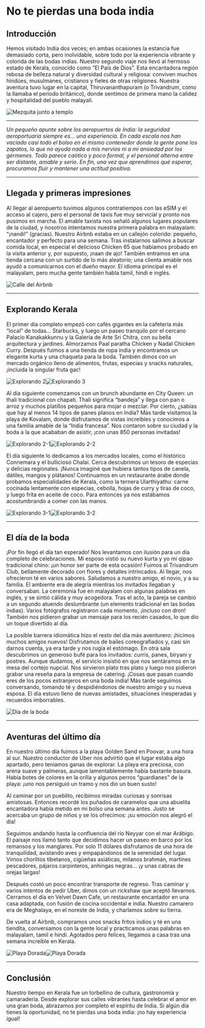 # No te pierdas una boda india

## Introducción

Hemos visitado India dos veces; en ambas ocasiones la estancia fue demasiado corta, pero inolvidable, sobre todo por la experiencia vibrante y colorida de las bodas indias. Nuestro segundo viaje nos llevó al hermoso estado de Kerala, conocido como “El País de Dios”. Esta encantadora región rebosa de belleza natural y diversidad cultural y religiosa: conviven muchos hindúes, musulmanes, cristianos y fieles de otras religiones. Nuestra aventura tuvo lugar en la capital, Thiruvananthapuram (o Trivandrum, como la llamaba el periodo británico), donde sentimos de primera mano la calidez y hospitalidad del pueblo malayali.

![Mezquita junto a templo](https://twotrekkers.nyc3.cdn.digitaloceanspaces.com/media/multipart-uploads/Kerala_Introduction.svg)

---

_Un pequeño apunte sobre los aeropuertos de India: la seguridad aeroportuaria siempre es… una experiencia. En cada escala nos han vaciado casi todo el bolso en el mismo contenedor donde la gente pone los zapatos, lo que no ayuda nada a mis nervios ni a mi ansiedad por los gérmenes. Todo parece caótico y poco formal, y el personal alterna entre ser distante, amable y serio. En fin, una vez que aprendimos qué esperar, procuramos fluir y mantener una actitud positiva._

---

## Llegada y primeras impresiones

Al llegar al aeropuerto tuvimos algunos contratiempos con las eSIM y el acceso al cajero, pero el personal de taxis fue muy servicial y pronto nos pusimos en marcha. El amable taxista nos señaló algunos lugares populares de la ciudad, y nosotros intentamos nuestra primera palabra en malayalam: “¡nandi!” (gracias). Nuestro Airbnb estaba en un callejón colorido: pequeño, encantador y perfecto para una semana. Tras instalarnos salimos a buscar comida local, en especial el delicioso Chicken 65 que habíamos probado en la visita anterior y, por supuesto, ¡naan de ajo! También entramos en una tienda cercana con un surtido de lo más aleatorio; una clienta amable nos ayudó a comunicarnos con el dueño mayor. El idioma principal es el malayalam, pero mucha gente también habla tamil, hindi e inglés.

![Calle del Airbnb](https://twotrekkers.nyc3.cdn.digitaloceanspaces.com/media/multipart-uploads/Kerala_Arrival.svg)

---

## Explorando Kerala

El primer día completo empezó con cafés gigantes en la cafetería más “local” de todas… Starbucks, y luego un paseo tranquilo por el cercano Palacio Kanakakkunnu y la Galería de Arte Sri Chitra, con su bella arquitectura y jardines. Almorzamos Paal paratha Chicken y Nadal Chicken Curry. Después fuimos a una tienda de ropa india y encontramos un elegante kurta y una chaqueta para la boda. También dimos con un mercado orgánico lleno de alimentos, frutas, especias y snacks naturales, ¡incluida la singular fruta gac!

![Explorando 2](https://twotrekkers.nyc3.cdn.digitaloceanspaces.com/media/multipart-uploads/Kerala_exploring_2.svg)![Explorando 3](https://twotrekkers.nyc3.cdn.digitaloceanspaces.com/media/multipart-uploads/Kerala_exploring_3.svg)

Al día siguiente comenzamos con un brunch abundante en City Queen: un thali tradicional con chapati. Thali significa “bandeja” y llega con pan o arroz y muchos platillos pequeños para mojar o mezclar. Por cierto, ¿sabías que hay al menos 14 tipos de panes planos en India? Más tarde visitamos la playa de Kovalam, donde disfrutamos de vistas increíbles y conocimos a una familia amable de la “India francesa”. Nos contaron sobre su ciudad y la boda a la que acababan de asistir, ¡con unas 850 personas invitadas!

![Explorando 2-1](https://twotrekkers.nyc3.cdn.digitaloceanspaces.com/media/multipart-uploads/Kerala_2exploring_1.svg)![Explorando 2-2](https://twotrekkers.nyc3.cdn.digitaloceanspaces.com/media/multipart-uploads/Kerala_2exploring_2.svg)

El día siguiente lo dedicamos a los mercados locales, como el histórico Connemara y el bullicioso Chalai. Cerca descubrimos un tesoro de especias y delicias regionales. ¡Nunca imaginé que hubiera tantos tipos de canela, dátiles, mangos y plátanos! Continuamos en un restaurante árabe donde probamos especialidades de Kerala, como la ternera Ularthiyathu: carne cocinada lentamente con especias, cebolla, hojas de curry y tiras de coco, y luego frita en aceite de coco. Para entonces ya nos estábamos acostumbrando a comer con las manos.

![Explorando 3-1](https://twotrekkers.nyc3.cdn.digitaloceanspaces.com/media/multipart-uploads/Kerala_3exploring_1.svg)![Explorando 3-2](https://twotrekkers.nyc3.cdn.digitaloceanspaces.com/media/multipart-uploads/Kerala_3exploring_2.svg)

---

## El día de la boda

¡Por fin llegó el día tan esperado! Nos levantamos con ilusión para un día completo de celebraciones. Mi esposo vistió su nuevo kurta y yo mi qipao tradicional chino: ¡un honor ser parte de esta ocasión! Fuimos al Trivandrum Club, bellamente decorado con flores y detalles intrincados. Al llegar, nos ofrecieron té en varios sabores. Saludamos a nuestro amigo, el novio, y a su familia. El ambiente era de alegría mientras los invitados llegaban y conversaban. La ceremonia fue en malayalam con algunas palabras en inglés, y se sintió cálida y muy acogedora. Tras el acto, la pareja se cambió a un segundo atuendo deslumbrante (un elemento tradicional en las bodas indias). Varios fotógrafos registraron cada momento, ¡incluso con dron! También nos pidieron grabar un mensaje para los recién casados, lo que dio un toque divertido al día.

La posible barrera idiomática hizo el resto del día más aventurero: ¡hicimos muchos amigos nuevos! Disfrutamos de bailes coreografiados y, casi sin darnos cuenta, ya era tarde y nos rugía el estómago. En otra sala descubrimos un generoso bufé para los invitados: curris, panes, biryani y postres. Aunque dudamos, el servicio insistió en que nos sentáramos en la mesa del cortejo nupcial. Nos sirvieron plato tras plato y luego nos pidieron grabar una reseña para la empresa de catering. ¡Cosas que pasan cuando eres de los pocos extranjeros en una boda india! Más tarde seguimos conversando, tomando té y despidiéndonos de nuestro amigo y su nueva esposa. El día estuvo lleno de nuevas amistades, situaciones inesperadas y recuerdos imborrables.

![Día de la boda](https://twotrekkers.nyc3.cdn.digitaloceanspaces.com/media/multipart-uploads/Kerala_wedding_2.svg)

---

## Aventuras del último día

En nuestro último día fuimos a la playa Golden Sand en Poovar, a una hora al sur. Nuestro conductor de Uber nos advirtió que el lugar estaba algo apartado, pero teníamos ganas de explorar. La playa era preciosa, con arena suave y palmeras, aunque lamentablemente había bastante basura. Había botes de colores en la orilla y algunos perros “guardianes” de la playa: ¡uno nos persiguió un tramo y nos dio un buen susto!

Al caminar por un pueblito, recibimos miradas curiosas y sonrisas amistosas. Entonces recordé los puñados de caramelos que una abuelita encantadora había metido en mi bolso una semana antes. Justo se acercaba un grupo de niños y se los ofrecimos: ¡su emoción nos alegró el día!

Seguimos andando hasta la confluencia del río Neyyar con el mar Arábigo. El paisaje nos llamó tanto que decidimos hacer un paseo en barco por los remansos y los manglares. Por solo 11 dólares disfrutamos de una hora de tranquilidad, avistando aves y empapándonos de la serenidad del lugar. Vimos chorlitos tibetanos, cigüeñas asiáticas, milanos brahmán, martines pescadores, pájaros carpinteros, anhingas negras… ¡y unas cabras de orejas largas!

Después costó un poco encontrar transporte de regreso. Tras caminar y varios intentos de pedir Uber, dimos con un rickshaw que aceptó llevarnos. Cerramos el día en Velvet Dawn Cafe, un restaurante encantador en una casa adaptada, con fusión de cocina occidental e india. Nuestro camarero era de Meghalaya, en el noreste de India, y charlamos sobre su tierra.

De vuelta al Airbnb, compramos unos snacks fritos indios y té en una tiendita, conversamos con la gente local y practicamos unas palabras en malayalam, tamil e hindi. Agotados pero felices, llegamos a casa tras una semana increíble en Kerala.

![Playa Dorada](https://twotrekkers.nyc3.cdn.digitaloceanspaces.com/media/multipart-uploads/Kerala_lastday_1.svg)![Playa Dorada](https://twotrekkers.nyc3.cdn.digitaloceanspaces.com/media/multipart-uploads/Kerala_lastday_2.svg)

---

## Conclusión

Nuestro tiempo en Kerala fue un torbellino de cultura, gastronomía y camaradería. Desde explorar sus calles vibrantes hasta celebrar el amor en una gran boda, abrazamos por completo el espíritu de India. Si algún día tienes la oportunidad, no te pierdas una boda india: ¡no hay experiencia igual!
